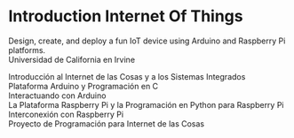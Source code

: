 # Introduction Internet Of Things
  
Design, create, and deploy a fun IoT device using Arduino and Raspberry Pi platforms.  
Universidad de California en Irvine   
  
  Introducción al Internet de las Cosas y a los Sistemas Integrados   
  Plataforma Arduino y Programación en C  
  Interactuando con Arduino  
  La Plataforma Raspberry Pi y la Programación en Python para Raspberry Pi  
  Interconexión con Raspberry Pi  
  Proyecto de Programación para Internet de las Cosas 

